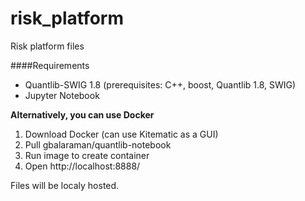 # risk_platform
Risk platform files

####Requirements

- Quantlib-SWIG 1.8 (prerequisites: C++, boost, Quantlib 1.8, SWIG)
- Jupyter Notebook

__Alternatively, you can use Docker__

1. Download Docker (can use Kitematic as a GUI)
2. Pull gbalaraman/quantlib-notebook
3. Run image to create container
4. Open http://localhost:8888/

Files will be localy hosted.
